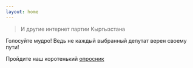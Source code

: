 ```yaml
---
layout: home
---
```

> И другие интернет партии Кыргызстана

Голосуйте мудро! Ведь не каждый выбранный депутат верен своему пути!

Пройдите наш коротенький [опросник](https://goo.gl/forms/VSW049uQqGP0bDzn1)